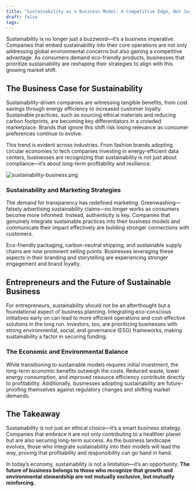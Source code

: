 ```yaml
---
title: "Sustainability as a Business Model: A Competitive Edge, Not Just an Ethical Choice"
draft: false
tags:
---
```

Sustainability is no longer just a buzzword—it’s a business imperative. Companies that embed sustainability into their core operations are not only addressing global environmental concerns but also gaining a competitive advantage. As consumers demand eco-friendly products, businesses that prioritize sustainability are reshaping their strategies to align with this growing market shift.

## The Business Case for Sustainability

Sustainability-driven companies are witnessing tangible benefits, from cost savings through energy efficiency to increased customer loyalty. Sustainable practices, such as sourcing ethical materials and reducing carbon footprints, are becoming key differentiators in a crowded marketplace. Brands that ignore this shift risk losing relevance as consumer preferences continue to evolve.

This trend is evident across industries. From fashion brands adopting circular economies to tech companies investing in energy-efficient data centers, businesses are recognizing that sustainability is not just about compliance—it’s about long-term profitability and resilience.

![sustainability-business.png](https://greatpeopleinside.com/wp-content/uploads/2018/03/sustanability-1030x619.jpg)

### Sustainability and Marketing Strategies

The demand for transparency has redefined marketing. Greenwashing—falsely advertising sustainability claims—no longer works as consumers become more informed. Instead, authenticity is key. Companies that genuinely integrate sustainable practices into their business models and communicate their impact effectively are building stronger connections with customers.

Eco-friendly packaging, carbon-neutral shipping, and sustainable supply chains are now prominent selling points. Businesses leveraging these aspects in their branding and storytelling are experiencing stronger engagement and brand loyalty.

## Entrepreneurs and the Future of Sustainable Business

For entrepreneurs, sustainability should not be an afterthought but a foundational aspect of business planning. Integrating eco-conscious initiatives early on can lead to more efficient operations and cost-effective solutions in the long run. Investors, too, are prioritizing businesses with strong environmental, social, and governance (ESG) frameworks, making sustainability a factor in securing funding.

### The Economic and Environmental Balance

While transitioning to sustainable models requires initial investment, the long-term economic benefits outweigh the costs. Reduced waste, lower energy consumption, and improved resource efficiency contribute directly to profitability. Additionally, businesses adopting sustainability are future-proofing themselves against regulatory changes and shifting market demands.

## The Takeaway

Sustainability is not just an ethical choice—it’s a smart business strategy. Companies that embrace it are not only contributing to a healthier planet but are also securing long-term success. As the business landscape evolves, those who integrate sustainability into their models will lead the way, proving that profitability and responsibility can go hand in hand.

In today’s economy, sustainability is not a limitation—it’s an opportunity. **The future of business belongs to those who recognize that growth and environmental stewardship are not mutually exclusive, but mutually reinforcing.**